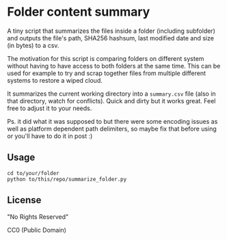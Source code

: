 # Folder content summary

A tiny script that summarizes the files inside a folder (including subfolder)
and outputs the file's path, SHA256 hashsum, last modified date and size (in bytes) to a csv.

The motivation for this script is comparing folders on different system
without having to have access to both folders at the same time. This can be used for example
to try and scrap together files from multiple different systems to restore a wiped cloud.

It summarizes the current working directory into a `summary.csv` file (also in that directory, watch for conflicts). Quick and dirty but it works great. Feel free to adjust it to your needs.

Ps. it did what it was supposed to but there were some encoding issues as well as platform dependent path delimiters, so maybe fix that before using or you'll have to do it in post :)

## Usage

```shell
cd to/your/folder
python to/this/repo/summarize_folder.py
```

## License

"No Rights Reserved"

CC0 (Public Domain)
